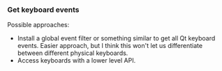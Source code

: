 ### Get keyboard events

Possible approaches:

  - Install a global event filter or something similar to get all Qt
    keyboard events. Easier approach, but I think this won't let us
    differentiate between different physical keyboards.
  - Access keyboards with a lower level API.
